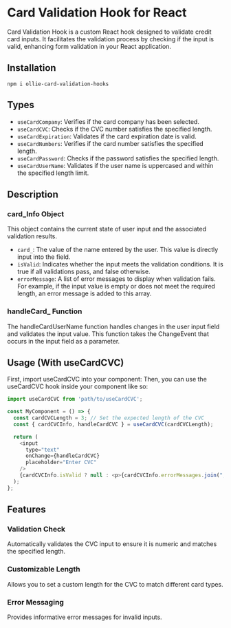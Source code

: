 # Card Validation Hook for React

Card Validation Hook is a custom React hook designed to validate credit card inputs. It facilitates the validation process by checking if the input is valid, enhancing form validation in your React application.

## Installation

```
npm i ollie-card-validation-hooks
```

## Types

- `useCardCompany`: Verifies if the card company has been selected.
- `useCardCVC`: Checks if the CVC number satisfies the specified length.
- `useCardExpiration`: Validates if the card expiration date is valid.
- `useCardNumbers`: Verifies if the card number satisfies the specified length.
- `useCardPassword`: Checks if the password satisfies the specified length.
- `useCardUserName`: Validates if the user name is uppercased and within the specified length limit.

## Description

### card_Info Object

This object contains the current state of user input and the associated validation results.

- `card_`: The value of the name entered by the user. This value is directly input into the field.
- `isValid`: Indicates whether the input meets the validation conditions. It is true if all validations pass, and false otherwise.
- `errorMessage`: A list of error messages to display when validation fails. For example, if the input value is empty or does not meet the required length, an error message is added to this array.

### handleCard\_ Function

The handleCardUserName function handles changes in the user input field and validates the input value. This function takes the ChangeEvent that occurs in the input field as a parameter.

## Usage (With useCardCVC)

First, import useCardCVC into your component:
Then, you can use the useCardCVC hook inside your component like so:

```javascript
import useCardCVC from 'path/to/useCardCVC';

const MyComponent = () => {
  const cardCVCLength = 3; // Set the expected length of the CVC
  const { cardCVCInfo, handleCardCVC } = useCardCVC(cardCVCLength);

  return (
    <input
      type="text"
      onChange={handleCardCVC}
      placeholder="Enter CVC"
    />
    {cardCVCInfo.isValid ? null : <p>{cardCVCInfo.errorMessages.join(", ")}</p>}
  );
};
```

## Features

### Validation Check

Automatically validates the CVC input to ensure it is numeric and matches the specified length.

### Customizable Length

Allows you to set a custom length for the CVC to match different card types.

### Error Messaging

Provides informative error messages for invalid inputs.
